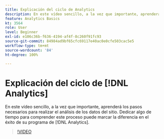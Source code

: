 ```yaml
---
title: Explicación del ciclo de Analytics
description: En este vídeo sencillo, a la vez que importante, aprenderá los pasos necesarios para realizar el análisis de los datos del sitio. Dedicar algo de tiempo para comprender este proceso puede marcar la diferencia en el éxito de su programa de Analytics.
feature: Analytics Basics
kt: 3564
role: User
level: Beginner
exl-id: e106c36b-f636-4194-af4f-8c260f91fc93
source-git-commit: 84984ad9bf65cfc69117e40ac0e0cfe503cac5e5
workflow-type: tm+mt
source-wordcount: '84'
ht-degree: 100%

---
```


# Explicación del ciclo de [!DNL Analytics]

En este vídeo sencillo, a la vez que importante, aprenderá los pasos necesarios para realizar el análisis de los datos del sitio. Dedicar algo de tiempo para comprender este proceso puede marcar la diferencia en el éxito de su programa de [!DNL Analytics].

>[!VIDEO](https://video.tv.adobe.com/v/28950/?quality=12&learn=on)
